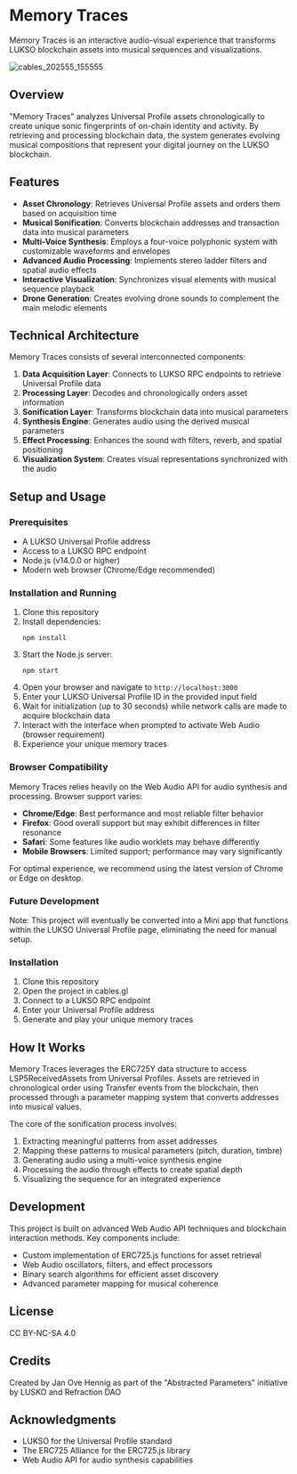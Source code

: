 # Memory Traces

Memory Traces is an interactive audio-visual experience that transforms LUKSO blockchain assets into musical sequences and visualizations.

![cables_202555_155555](https://github.com/user-attachments/assets/ebb491c4-0f53-46e6-ae80-1bc862a749eb)

## Overview

"Memory Traces" analyzes Universal Profile assets chronologically to create unique sonic fingerprints of on-chain identity and activity. By retrieving and processing blockchain data, the system generates evolving musical compositions that represent your digital journey on the LUKSO blockchain.

## Features

- **Asset Chronology**: Retrieves Universal Profile assets and orders them based on acquisition time
- **Musical Sonification**: Converts blockchain addresses and transaction data into musical parameters
- **Multi-Voice Synthesis**: Employs a four-voice polyphonic system with customizable waveforms and envelopes
- **Advanced Audio Processing**: Implements stereo ladder filters and spatial audio effects
- **Interactive Visualization**: Synchronizes visual elements with musical sequence playback
- **Drone Generation**: Creates evolving drone sounds to complement the main melodic elements

## Technical Architecture

Memory Traces consists of several interconnected components:

1. **Data Acquisition Layer**: Connects to LUKSO RPC endpoints to retrieve Universal Profile data
2. **Processing Layer**: Decodes and chronologically orders asset information
3. **Sonification Layer**: Transforms blockchain data into musical parameters
4. **Synthesis Engine**: Generates audio using the derived musical parameters
5. **Effect Processing**: Enhances the sound with filters, reverb, and spatial positioning
6. **Visualization System**: Creates visual representations synchronized with the audio

## Setup and Usage

### Prerequisites

- A LUKSO Universal Profile address
- Access to a LUKSO RPC endpoint
- Node.js (v14.0.0 or higher)
- Modern web browser (Chrome/Edge recommended)

### Installation and Running

1. Clone this repository
2. Install dependencies:
   ```
   npm install
   ```
3. Start the Node.js server:
   ```
   npm start
   ```
4. Open your browser and navigate to `http://localhost:3000`
5. Enter your LUKSO Universal Profile ID in the provided input field
6. Wait for initialization (up to 30 seconds) while network calls are made to acquire blockchain data
7. Interact with the interface when prompted to activate Web Audio (browser requirement)
8. Experience your unique memory traces

### Browser Compatibility

Memory Traces relies heavily on the Web Audio API for audio synthesis and processing. Browser support varies:

- **Chrome/Edge**: Best performance and most reliable filter behavior
- **Firefox**: Good overall support but may exhibit differences in filter resonance
- **Safari**: Some features like audio worklets may behave differently
- **Mobile Browsers**: Limited support; performance may vary significantly

For optimal experience, we recommend using the latest version of Chrome or Edge on desktop.

### Future Development

Note: This project will eventually be converted into a Mini app that functions within the LUKSO Universal Profile page, eliminating the need for manual setup.

### Installation

1. Clone this repository
2. Open the project in cables.gl
3. Connect to a LUKSO RPC endpoint
4. Enter your Universal Profile address
5. Generate and play your unique memory traces

## How It Works

Memory Traces leverages the ERC725Y data structure to access LSP5ReceivedAssets from Universal Profiles. Assets are retrieved in chronological order using Transfer events from the blockchain, then processed through a parameter mapping system that converts addresses into musical values.

The core of the sonification process involves:

1. Extracting meaningful patterns from asset addresses
2. Mapping these patterns to musical parameters (pitch, duration, timbre)
3. Generating audio using a multi-voice synthesis engine
4. Processing the audio through effects to create spatial depth
5. Visualizing the sequence for an integrated experience

## Development

This project is built on advanced Web Audio API techniques and blockchain interaction methods. Key components include:

- Custom implementation of ERC725.js functions for asset retrieval
- Web Audio oscillators, filters, and effect processors
- Binary search algorithms for efficient asset discovery
- Advanced parameter mapping for musical coherence

## License

CC BY-NC-SA 4.0

## Credits

Created by Jan Ove Hennig as part of the "Abstracted Parameters" initiative by LUSKO and Refraction DAO

## Acknowledgments

- LUKSO for the Universal Profile standard
- The ERC725 Alliance for the ERC725.js library
- Web Audio API for audio synthesis capabilities
